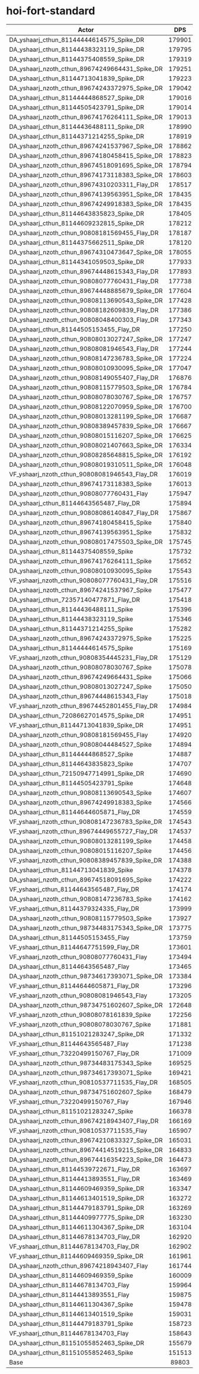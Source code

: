 # hoi-fort-standard
| Actor | DPS | Increase |
|---|:---:|:---:|
|DA_yshaarj_cthun_81144444614575_Spike_DR|179901|100.33%|
|DA_yshaarj_cthun_81144438323119_Spike_DR|179795|100.21%|
|DA_yshaarj_cthun_81144375408559_Spike_DR|179319|99.68%|
|DA_yshaarj_nzoth_cthun_89674249664431_Spike_DR|179251|99.60%|
|DA_yshaarj_cthun_81144713041839_Spike_DR|179223|99.57%|
|DA_yshaarj_nzoth_cthun_89674243372975_Spike_DR|179042|99.37%|
|DA_yshaarj_cthun_81144444868527_Spike_DR|179016|99.34%|
|DA_yshaarj_cthun_81144505423791_Spike_DR|179014|99.34%|
|DA_yshaarj_nzoth_cthun_89674176264111_Spike_DR|179013|99.34%|
|DA_yshaarj_cthun_81144436488111_Spike_DR|178990|99.31%|
|DA_yshaarj_cthun_81144371214255_Spike_DR|178919|99.23%|
|DA_yshaarj_nzoth_cthun_89674241537967_Spike_DR|178862|99.17%|
|DA_yshaarj_nzoth_cthun_89674180458415_Spike_DR|178823|99.13%|
|DA_yshaarj_nzoth_cthun_89674518091695_Spike_DR|178794|99.10%|
|DA_yshaarj_nzoth_cthun_89674173118383_Spike_DR|178603|98.88%|
|DA_yshaarj_nzoth_cthun_89674310203311_Flay_DR|178517|98.79%|
|DA_yshaarj_nzoth_cthun_89674139563951_Spike_DR|178435|98.70%|
|DA_yshaarj_nzoth_cthun_89674249918383_Spike_DR|178435|98.70%|
|DA_yshaarj_cthun_81144643835823_Spike_DR|178405|98.66%|
|DA_yshaarj_cthun_81144609232815_Spike_DR|178212|98.45%|
|DA_yshaarj_nzoth_cthun_90808181569455_Flay_DR|178187|98.42%|
|DA_yshaarj_cthun_81144375662511_Spike_DR|178120|98.35%|
|DA_yshaarj_nzoth_cthun_89674310473647_Spike_DR|178055|98.27%|
|DA_yshaarj_cthun_81144341059503_Spike_DR|177933|98.14%|
|DA_yshaarj_nzoth_cthun_89674448615343_Flay_DR|177893|98.09%|
|DA_yshaarj_nzoth_cthun_90808077760431_Flay_DR|177738|97.92%|
|DA_yshaarj_nzoth_cthun_89674448885679_Spike_DR|177604|97.77%|
|DA_yshaarj_nzoth_cthun_90808113690543_Spike_DR|177428|97.57%|
|DA_yshaarj_nzoth_cthun_90808182609839_Flay_DR|177386|97.53%|
|DA_yshaarj_nzoth_cthun_90808048400303_Flay_DR|177343|97.48%|
|DA_yshaarj_cthun_81144505153455_Flay_DR|177250|97.38%|
|DA_yshaarj_nzoth_cthun_90808013027247_Spike_DR|177247|97.37%|
|DA_yshaarj_nzoth_cthun_90808081946543_Flay_DR|177244|97.37%|
|DA_yshaarj_nzoth_cthun_90808147236783_Spike_DR|177224|97.35%|
|DA_yshaarj_nzoth_cthun_90808010930095_Spike_DR|177047|97.15%|
|DA_yshaarj_nzoth_cthun_90808149055407_Flay_DR|176876|96.96%|
|DA_yshaarj_nzoth_cthun_90808115779503_Spike_DR|176784|96.86%|
|DA_yshaarj_nzoth_cthun_90808078030767_Spike_DR|176757|96.83%|
|DA_yshaarj_nzoth_cthun_90808122070959_Spike_DR|176700|96.76%|
|DA_yshaarj_nzoth_cthun_90808013281199_Spike_DR|176687|96.75%|
|DA_yshaarj_nzoth_cthun_90808389457839_Spike_DR|176667|96.73%|
|DA_yshaarj_nzoth_cthun_90808015116207_Spike_DR|176625|96.68%|
|DA_yshaarj_nzoth_cthun_90808021407663_Spike_DR|176334|96.36%|
|DA_yshaarj_nzoth_cthun_90808285648815_Spike_DR|176192|96.20%|
|DA_yshaarj_nzoth_cthun_90808019310511_Spike_DR|176048|96.04%|
|VF_yshaarj_nzoth_cthun_90808081946543_Flay_DR|176019|96.01%|
|DA_yshaarj_nzoth_cthun_89674173118383_Spike|176013|96.00%|
|DA_yshaarj_nzoth_cthun_90808077760431_Flay|175947|95.93%|
|DA_yshaarj_cthun_81144643565487_Flay_DR|175894|95.87%|
|DA_yshaarj_nzoth_cthun_90808086140847_Flay_DR|175867|95.84%|
|DA_yshaarj_nzoth_cthun_89674180458415_Spike|175840|95.81%|
|DA_yshaarj_nzoth_cthun_89674139563951_Spike|175832|95.80%|
|DA_yshaarj_nzoth_cthun_90808017475503_Spike_DR|175745|95.70%|
|DA_yshaarj_cthun_81144375408559_Spike|175732|95.69%|
|DA_yshaarj_nzoth_cthun_89674176264111_Spike|175652|95.60%|
|DA_yshaarj_nzoth_cthun_90808010930095_Spike|175543|95.48%|
|VF_yshaarj_nzoth_cthun_90808077760431_Flay_DR|175516|95.45%|
|DA_yshaarj_nzoth_cthun_89674241537967_Spike|175477|95.40%|
|DA_yshaarj_cthun_72357140477871_Flay_DR|175418|95.34%|
|DA_yshaarj_cthun_81144436488111_Spike|175396|95.31%|
|DA_yshaarj_cthun_81144438323119_Spike|175346|95.26%|
|DA_yshaarj_cthun_81144371214255_Spike|175282|95.19%|
|DA_yshaarj_nzoth_cthun_89674243372975_Spike|175225|95.12%|
|DA_yshaarj_cthun_81144444614575_Spike|175169|95.06%|
|VF_yshaarj_nzoth_cthun_90808354445231_Flay_DR|175129|95.01%|
|DA_yshaarj_nzoth_cthun_90808078030767_Spike|175078|94.96%|
|DA_yshaarj_nzoth_cthun_89674249664431_Spike|175066|94.94%|
|DA_yshaarj_nzoth_cthun_90808013027247_Spike|175050|94.93%|
|DA_yshaarj_nzoth_cthun_89674448615343_Flay|175018|94.89%|
|VF_yshaarj_nzoth_cthun_89674452801455_Flay_DR|174984|94.85%|
|DA_yshaarj_cthun_72086627014575_Spike_DR|174951|94.82%|
|VF_yshaarj_cthun_81144713041839_Spike_DR|174951|94.82%|
|DA_yshaarj_nzoth_cthun_90808181569455_Flay|174920|94.78%|
|DA_yshaarj_nzoth_cthun_90808044484527_Spike|174894|94.75%|
|DA_yshaarj_cthun_81144444868527_Spike|174887|94.75%|
|DA_yshaarj_cthun_81144643835823_Spike|174707|94.54%|
|DA_yshaarj_cthun_72150947714991_Spike_DR|174690|94.53%|
|DA_yshaarj_cthun_81144505423791_Spike|174648|94.48%|
|DA_yshaarj_nzoth_cthun_90808113690543_Spike|174607|94.43%|
|DA_yshaarj_nzoth_cthun_89674249918383_Spike|174566|94.39%|
|DA_yshaarj_cthun_81144644605871_Flay_DR|174559|94.38%|
|VF_yshaarj_nzoth_cthun_90808147236783_Spike_DR|174543|94.36%|
|VF_yshaarj_nzoth_cthun_89674449655727_Flay_DR|174537|94.36%|
|DA_yshaarj_nzoth_cthun_90808013281199_Spike|174458|94.27%|
|DA_yshaarj_nzoth_cthun_90808015116207_Spike|174456|94.27%|
|VF_yshaarj_nzoth_cthun_90808389457839_Spike_DR|174388|94.19%|
|DA_yshaarj_cthun_81144713041839_Spike|174378|94.18%|
|DA_yshaarj_nzoth_cthun_89674518091695_Spike|174222|94.00%|
|VF_yshaarj_cthun_81144643565487_Flay_DR|174174|93.95%|
|DA_yshaarj_nzoth_cthun_90808147236783_Spike|174162|93.94%|
|VF_yshaarj_cthun_81144379324335_Flay_DR|173999|93.76%|
|DA_yshaarj_nzoth_cthun_90808115779503_Spike|173927|93.68%|
|DA_yshaarj_nzoth_cthun_98734483175343_Spike_DR|173775|93.51%|
|DA_yshaarj_cthun_81144505153455_Flay|173759|93.49%|
|VF_yshaarj_cthun_81144647751599_Flay_DR|173601|93.31%|
|VF_yshaarj_nzoth_cthun_90808077760431_Flay|173494|93.19%|
|DA_yshaarj_cthun_81144643565487_Flay|173465|93.16%|
|DA_yshaarj_nzoth_cthun_98734617393071_Spike_DR|173384|93.07%|
|VF_yshaarj_cthun_81144644605871_Flay_DR|173296|92.97%|
|VF_yshaarj_nzoth_cthun_90808081946543_Flay|173205|92.87%|
|DA_yshaarj_nzoth_cthun_98734751602607_Spike_DR|172648|92.25%|
|VF_yshaarj_nzoth_cthun_90808078161839_Spike|172256|91.82%|
|VF_yshaarj_nzoth_cthun_90808078030767_Spike|171881|91.40%|
|DA_yshaarj_cthun_81151021283247_Spike_DR|171332|90.79%|
|VF_yshaarj_cthun_81144643565487_Flay|171238|90.68%|
|VF_yshaarj_cthun_73220499150767_Flay_DR|171009|90.43%|
|DA_yshaarj_nzoth_cthun_98734483175343_Spike|169525|88.77%|
|DA_yshaarj_nzoth_cthun_98734617393071_Spike|169421|88.66%|
|VF_yshaarj_nzoth_cthun_90810537711535_Flay_DR|168505|87.64%|
|DA_yshaarj_nzoth_cthun_98734751602607_Spike|168479|87.61%|
|VF_yshaarj_cthun_73220499150767_Flay|167946|87.02%|
|DA_yshaarj_cthun_81151021283247_Spike|166378|85.27%|
|DA_yshaarj_nzoth_cthun_89674218943407_Flay_DR|166169|85.04%|
|VF_yshaarj_nzoth_cthun_90810537711535_Flay|165907|84.75%|
|DA_yshaarj_nzoth_cthun_89674210833327_Spike_DR|165031|83.77%|
|DA_yshaarj_nzoth_cthun_89674414519215_Spike_DR|164833|83.55%|
|DA_yshaarj_nzoth_cthun_89674416354223_Spike_DR|164473|83.15%|
|DA_yshaarj_cthun_81144539722671_Flay_DR|163697|82.28%|
|DA_yshaarj_cthun_81144413893551_Flay_DR|163469|82.03%|
|DA_yshaarj_cthun_81144609469359_Spike_DR|163347|81.89%|
|DA_yshaarj_cthun_81144613401519_Spike_DR|163272|81.81%|
|DA_yshaarj_cthun_81144479183791_Spike_DR|163269|81.81%|
|DA_yshaarj_cthun_81144409977775_Spike_DR|163230|81.76%|
|DA_yshaarj_cthun_81144611304367_Spike_DR|163104|81.62%|
|DA_yshaarj_cthun_81144678134703_Flay_DR|162920|81.42%|
|VF_yshaarj_cthun_81144678134703_Flay_DR|162902|81.40%|
|VF_yshaarj_cthun_81144609469359_Spike_DR|161961|80.35%|
|DA_yshaarj_nzoth_cthun_89674218943407_Flay|161744|80.11%|
|DA_yshaarj_cthun_81144609469359_Spike|160009|78.18%|
|DA_yshaarj_cthun_81144678134703_Flay|159964|78.13%|
|DA_yshaarj_cthun_81144413893551_Flay|159875|78.03%|
|DA_yshaarj_cthun_81144611304367_Spike|159478|77.59%|
|DA_yshaarj_cthun_81144613401519_Spike|159031|77.09%|
|DA_yshaarj_cthun_81144479183791_Spike|158723|76.75%|
|VF_yshaarj_cthun_81144678134703_Flay|158643|76.66%|
|DA_yshaarj_cthun_81151055852463_Spike_DR|155679|73.36%|
|DA_yshaarj_cthun_81151055852463_Spike|151513|68.72%|
|Base|89803|0.00%|
